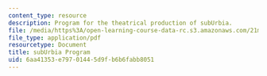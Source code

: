 ```yaml
---
content_type: resource
description: Program for the theatrical production of subUrbia.
file: /media/https%3A/open-learning-course-data-rc.s3.amazonaws.com/21m-873-theater-arts-topics-suburbia-january-iap-2008/6aa41353e79701445d9fb6b6fabb8051_program.pdf
file_type: application/pdf
resourcetype: Document
title: subUrbia Program
uid: 6aa41353-e797-0144-5d9f-b6b6fabb8051
---
```

